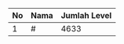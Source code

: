 | No | Nama            | Jumlah Level |
|----|-----------------|--------------|
| 1  | #    |    4633        |
